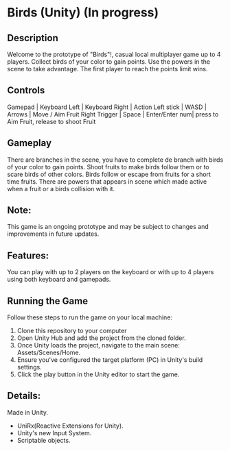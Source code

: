 # Birds (Unity) (In progress)

## Description
Welcome to the prototype of "Birds"!, casual local multiplayer game up to 4 players. Collect birds of your color to gain points. Use the powers in the scene to take advantage. The first player to reach the points limit wins.

## Controls 
Gamepad       | Keyboard Left | Keyboard Right | Action
Left stick    | WASD          | Arrows         | Move / Aim Fruit
Right Trigger | Space         | Enter/Enter num| press to Aim Fruit, release to shoot Fruit

## Gameplay
There are branches in the scene, you have to complete de branch with birds of your color to gain points. Shoot fruits to make birds follow them or to scare birds of other colors. Birds follow or escape from fruits for a short time fruits. There are powers that appears in scene which made active when a fruit or a birds collision with it.

## Note: 
This game is an ongoing prototype and may be subject to changes and improvements in future updates. 

## Features: 
You can play with up to 2 players on the keyboard or with up to 4 players using both keyboard and gamepads.

## Running the Game
Follow these steps to run the game on your local machine:

1. Clone this repository to your computer
2. Open Unity Hub and add the project from the cloned folder.
3. Once Unity loads the project, navigate to the main scene: Assets/Scenes/Home.
4. Ensure you've configured the target platform (PC) in Unity's build settings.
5. Click the play button in the Unity editor to start the game.

## Details:

Made in Unity.
* UniRx(Reactive Extensions for Unity).
* Unity's new Input System.
* Scriptable objects.